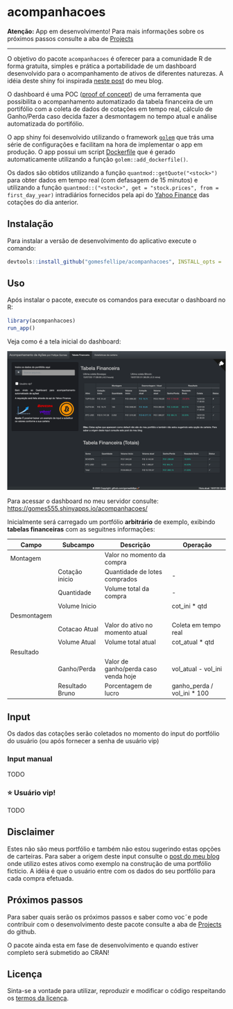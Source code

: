 
# acompanhacoes


**Atenção:** App em desenvolvimento! Para mais informações sobre os próximos passos consulte a aba de [Projects](https://github.com/gomesfellipe/acompanhacoes/projects)

---

O objetivo do pacote `acompanhacoes` é oferecer para a comunidade R de forma gratuita, simples e prática a portabilidade de um dashboard desenvolvido para o acompanhamento de ativos de diferentes naturezas. A idéia deste shiny foi inspirada [neste post](https://gomesfellipe.github.io/post/2020-03-25-investment-alert/investment-alert/) do meu blog. 

O dashboard é uma POC ([proof of concept](https://en.wikipedia.org/wiki/Proof_of_concept)) de uma ferramenta que possibilita o acompanhamento automatizado da tabela financeira de um portifólio com a coleta de dados de cotações em tempo real, cálculo de Ganho/Perda caso decida fazer a desmontagem no tempo atual e análise automatizada do portifólio.

O app shiny foi desenvolvido utilizando o framework [`golem`](https://thinkr-open.github.io/golem/index.html) que trás uma série de configurações e facilitam na hora de implementar o app em produção. O app possui um script [Dockerfile](https://github.com/gomesfellipe/acompanhacoes/blob/master/Dockerfile) que é gerado automaticamente utilizando a função `golem::add_dockerfile()`.

Os dados são obtidos utilizando a função `quantmod::getQuote("<stock>")` para obter dados em tempo real (com defasagem de 15 minutos) e utilizando a função `quantmod::("<stock>", get = "stock.prices", from = first_day_year)` intradiários fornecidos pela api do [Yahoo Finance](https://finance.yahoo.com/) das cotações do dia anterior. 

## Instalação

Para instalar a versão de desenvolvimento do aplicativo execute o comando:

``` r
devtools::install_github("gomesfellipe/acompanhacoes", INSTALL_opts = '--no-lock')
```

## Uso

Após instalar o pacote, execute os comandos para executar o dashboard no R:

``` r
library(acompanhacoes)
run_app()
```
Veja como é a tela inicial do dashboard:

![](inst/app/www/tela_inicial.png)

Para acessar o dashboard no meu servidor consulte: <https://gomes555.shinyapps.io/acompanhacoes/>

Inicialmente será carregado um portfólio __arbitrário__ de exemplo, exibindo **tabelas financeiras** com as seguitnes informações:

| Campo       | Subcampo        | Descrição                            | Operação                    |
|-------------|-----------------|--------------------------------------|-----------------------------|
| Montagem    |                 | Valor no momento da compra           |                             |
|             | Cotação inicio  | Quantidade de lotes comprados        | -                           |
|             | Quantidade      | Volume total da compra               | -                           |
|             | Volume Inicio   |                                      | cot_ini * qtd               |
| Desmontagem |                 |                                      |                             |
|             | Cotacao Atual   | Valor do ativo no momento atual      | Coleta em tempo real        |
|             | Volume Atual    | Volume total atual                   | cot_atual * qtd             |
| Resultado   |                 |                                      |                             |
|             | Ganho/Perda     | Valor de ganho/perda caso venda hoje | vol_atual - vol_ini         |
|             | Resultado Bruno | Porcentagem de lucro                 | ganho_perda / vol_ini * 100 |


## Input

Os dados das cotações serão coletados no momento do input do portfólio do usuário (ou após fornecer a senha de usuário vip)

### Input manual

TODO

### ⭐  **Usuário vip!**

TODO

## Disclaimer

Estes não são meus portfólio e também não estou sugerindo estas opções de carteiras. Para saber a origem deste input consulte o [post do meu blog](https://gomesfellipe.github.io/post/2020-03-25-investment-alert/investment-alert/) onde utilizo estes ativos como exemplo na construção de uma portfólio fictício. A idéia é que o usuário entre com os dados do seu portfólio para cada compra efetuada.


## Próximos passos

Para saber quais serão os próximos passos e saber como voc˜e pode contribuir com o desenvolvimento deste pacote consulte a aba de [Projects](https://github.com/gomesfellipe/acompanhacoes/projects) do github.

O pacote ainda esta em fase de desenvolvimento e quando estiver completo será submetido ao CRAN!

## Licença

Sinta-se a vontade para utilizar, reproduzir e modificar o código respeitando os [termos da licença](https://github.com/gomesfellipe/acompanhacoes/blob/master/LICENSE.md). 
